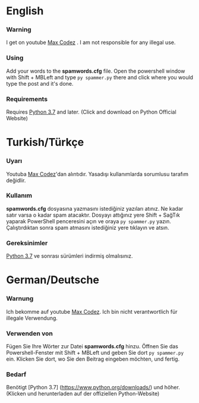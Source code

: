 # English

### Warning

I get on youtube [Max Codez](https://www.youtube.com/channel/UCHlD-HtkMZIjq12b-TpVPew) . I am not responsible for any illegal use.

### Using

Add your words to the **spamwords.cfg** file. Open the powershell window with Shift + MBLeft and type `py spammer.py` there and click where you would type the post and it's done.

### Requirements

Requires [Python 3.7](https://www.python.org/downloads/) and later. (Click and download on Python Official Website)

# Turkish/Türkçe

### Uyarı
Youtuba [Max Codez](https://www.youtube.com/channel/UCHlD-HtkMZIjq12b-TpVPew)'dan alıntıdır. Yasadışı kullanımlarda sorumlusu tarafım değidlir.

### Kullanım

**spamwords.cfg** dosyasına yazmasını istediğiniz yazıları atınız. Ne kadar satır varsa o kadar spam atacaktır. Dosyayı attığınız yere Shift + SağTık yaparak PowerShell penceresini açın ve oraya `py spammer.py` yazın. Çalıştırdıktan sonra spam atmasını istediğiniz yere tıklayın ve atsın.

### Gereksinimler

[Python 3.7](https://www.python.org/downloads/) ve sonrası sürümleri indirmiş olmalısınız.

# German/Deutsche

### Warnung

Ich bekomme auf youtube [Max Codez](https://www.youtube.com/channel/UCHlD-HtkMZIjq12b-TpVPew). Ich bin nicht verantwortlich für illegale Verwendung.

### Verwenden von

Fügen Sie Ihre Wörter zur Datei **spamwords.cfg** hinzu. Öffnen Sie das Powershell-Fenster mit Shift + MBLeft und geben Sie dort `py spammer.py` ein. Klicken Sie dort, wo Sie den Beitrag eingeben möchten, und fertig.

### Bedarf

Benötigt [Python 3.7] (https://www.python.org/downloads/) und höher. (Klicken und herunterladen auf der offiziellen Python-Website)

